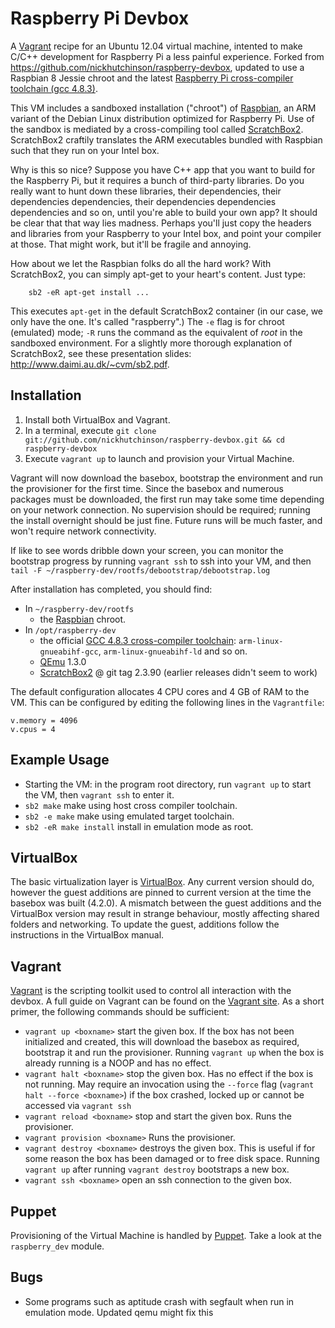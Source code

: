 # Raspberry Pi Devbox

A [Vagrant](http://vagrantup.com) recipe for an Ubuntu 12.04 virtual machine, intented to make C/C++ development for Raspberry Pi a less painful experience. Forked from <https://github.com/nickhutchinson/raspberry-devbox>, updated to use a Raspbian 8 Jessie chroot and the latest [Raspberry Pi cross-compiler toolchain (gcc 4.8.3)](https://github.com/raspberrypi/tools).

This VM includes a sandboxed installation ("chroot") of [Raspbian](http://www.raspbian.org), an ARM variant of the Debian Linux distribution optimized for Raspberry Pi. Use of the sandbox is mediated by a cross-compiling tool called [ScratchBox2](http://maemo.gitorious.org/scratchbox2). ScratchBox2 craftily translates the ARM executables bundled with Raspbian such that they run on your Intel box.

Why is this so nice? Suppose you have C++ app that you want to build for the Raspberry Pi, but it requires a bunch of third-party libraries. Do you really want to hunt down these libraries, their dependencies, their dependencies dependencies, their dependencies dependencies dependencies and so on, until you're able to build your own app? It should be clear that that way lies madness. Perhaps you'll just copy the headers and libraries from your Raspberry to your Intel box, and point your compiler at those. That might work, but it'll be fragile and annoying.

How about we let the Raspbian folks do all the hard work? With ScratchBox2, you can simply apt-get to your heart's content. Just type:

        sb2 -eR apt-get install ...

This executes `apt-get` in the default ScratchBox2 container (in our case, we only have the one. It's called "raspberry".) The `-e` flag is for chroot (emulated) mode; `-R` runs the command as the equivalent of *root* in the sandboxed environment. For a slightly more thorough explanation of ScratchBox2, see these presentation slides: <http://www.daimi.au.dk/~cvm/sb2.pdf>.

## Installation

1. Install both VirtualBox and Vagrant.
2. In a terminal, execute `git clone git://github.com/nickhutchinson/raspberry-devbox.git && cd raspberry-devbox`
3. Execute `vagrant up` to launch and provision your Virtual Machine.

Vagrant will now download the basebox, bootstrap the environment and run the provisioner for the first time. Since the basebox and numerous packages must be downloaded, the first run may take some time depending on your network connection. No supervision should be required; running the install overnight should be just fine. Future runs will be much faster, and won't require network connectivity.

If like to see words dribble down your screen, you can monitor the bootstrap progress by running `vagrant ssh` to ssh into your VM, and then `tail -F ~/raspberry-dev/rootfs/debootstrap/debootstrap.log`

After installation has completed, you should find:

- In `~/raspberry-dev/rootfs`
    - the [Raspbian](http://www.raspbian.org) chroot.
- In `/opt/raspberry-dev`
    - the official [GCC 4.8.3 cross-compiler toolchain](https://github.com/raspberrypi/tools): `arm-linux-gnueabihf-gcc`, `arm-linux-gnueabihf-ld` and so on.
    - [QEmu](http://wiki.qemu.org/Main_Page) 1.3.0
    - [ScratchBox2](http://maemo.gitorious.org/scratchbox2) @ git tag 2.3.90 (earlier releases didn't seem to work)

The default configuration allocates 4 CPU cores and 4 GB of RAM to the VM. This can be configured by editing the following lines in the `Vagrantfile`:

    v.memory = 4096
    v.cpus = 4

## Example Usage

* Starting the VM: in the program root directory, run `vagrant up` to start the VM, then `vagrant ssh` to enter it.
* `sb2 make` make using host cross compiler toolchain.
* `sb2 -e make` make using emulated target toolchain.
* `sb2 -eR make install` install in emulation mode as root.

## VirtualBox

The basic virtualization layer is [VirtualBox](https://www.virtualbox.org). Any current version should do, however the guest additions are pinned to current version at the time the basebox was built (4.2.0). A mismatch between the guest additions and the VirtualBox version may result in strange behaviour, mostly affecting shared folders and networking. To update the guest, additions follow the instructions in the VirtualBox manual.

## Vagrant

[Vagrant](http://vagrantup.com) is the scripting toolkit used to control all interaction with the devbox. A full guide on Vagrant can be found on the [Vagrant site](http://vagrantup.com). As a short primer, the following commands should be sufficient:

* `vagrant up <boxname>` start the given box. If the box has not been initialized and created, this will download the basebox as required, bootstrap it and run the provisioner. Running `vagrant up` when the box is already running is a NOOP and has no effect.
* `vagrant halt <boxname>` stop the given box. Has no effect if the box is not running. May require an invocation using the `--force` flag (`vagrant halt --force <boxname>`) if the box crashed, locked up or cannot be accessed via `vagrant ssh`
* `vagrant reload <boxname>` stop and start the given box. Runs the provisioner.
* `vagrant provision <boxname>` Runs the provisioner.
* `vagrant destroy <boxname>` destroys the given box. This is useful if for some reason the box has been damaged or to free disk space. Running `vagrant up` after running `vagrant destroy` bootstraps a new box.
* `vagrant ssh <boxname>` open an ssh connection to the given box.
	
## Puppet

Provisioning of the Virtual Machine is handled by [Puppet](http://puppetlabs.com). Take a look at the `raspberry_dev` module.

## Bugs
* Some programs such as aptitude crash with segfault when run in emulation mode. Updated qemu might fix this
